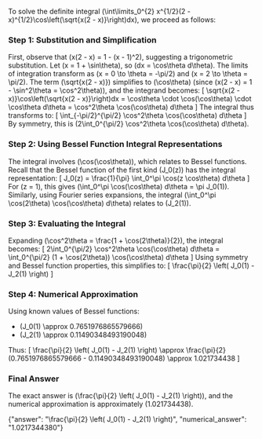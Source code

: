 
To solve the definite integral \(\int\limits_0^{2} x^{1/2}(2 - x)^{1/2}\cos\left(\sqrt{x(2 - x)}\right)dx\), we proceed as follows:

### Step 1: Substitution and Simplification
First, observe that \(x(2 - x) = 1 - (x - 1)^2\), suggesting a trigonometric substitution. Let \(x = 1 + \sin\theta\), so \(dx = \cos\theta d\theta\). The limits of integration transform as \(x = 0 \to \theta = -\pi/2\) and \(x = 2 \to \theta = \pi/2\). The term \(\sqrt{x(2 - x)}\) simplifies to \(\cos\theta\) (since \(x(2 - x) = 1 - \sin^2\theta = \cos^2\theta\)), and the integrand becomes:
\[
\sqrt{x(2 - x)}\cos\left(\sqrt{x(2 - x)}\right)dx = \cos\theta \cdot \cos(\cos\theta) \cdot \cos\theta d\theta = \cos^2\theta \cos(\cos\theta) d\theta
\]
The integral thus transforms to:
\[
\int_{-\pi/2}^{\pi/2} \cos^2\theta \cos(\cos\theta) d\theta
\]
By symmetry, this is \(2\int_0^{\pi/2} \cos^2\theta \cos(\cos\theta) d\theta\).

### Step 2: Using Bessel Function Integral Representations
The integral involves \(\cos(\cos\theta)\), which relates to Bessel functions. Recall that the Bessel function of the first kind \(J_0(z)\) has the integral representation:
\[
J_0(z) = \frac{1}{\pi} \int_0^\pi \cos(z \cos\theta) d\theta
\]
For \(z = 1\), this gives \(\int_0^\pi \cos(\cos\theta) d\theta = \pi J_0(1)\). Similarly, using Fourier series expansions, the integral \(\int_0^\pi \cos(2\theta) \cos(\cos\theta) d\theta\) relates to \(J_2(1)\). 

### Step 3: Evaluating the Integral
Expanding \(\cos^2\theta = \frac{1 + \cos(2\theta)}{2}\), the integral becomes:
\[
2\int_0^{\pi/2} \cos^2\theta \cos(\cos\theta) d\theta = \int_0^{\pi/2} (1 + \cos(2\theta)) \cos(\cos\theta) d\theta
\]
Using symmetry and Bessel function properties, this simplifies to:
\[
\frac{\pi}{2} \left( J_0(1) - J_2(1) \right)
\]

### Step 4: Numerical Approximation
Using known values of Bessel functions:
- \(J_0(1) \approx 0.7651976865579666\)
- \(J_2(1) \approx 0.11490348493190048\)

Thus:
\[
\frac{\pi}{2} \left( J_0(1) - J_2(1) \right) \approx \frac{\pi}{2} (0.7651976865579666 - 0.11490348493190048) \approx 1.021734438
\]

### Final Answer
The exact answer is \(\frac{\pi}{2} \left( J_0(1) - J_2(1) \right)\), and the numerical approximation is approximately \(1.021734438\).

{"answer": "\\frac{\\pi}{2} \\left( J_0(1) - J_2(1) \\right)", "numerical_answer": "1.0217344380"}